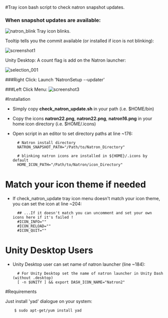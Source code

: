 #Tray icon bash script to check natron snapshot updates.

### When snapshot updates are available:

![natron_blink](https://cloud.githubusercontent.com/assets/10021906/10069708/2f133234-62ae-11e5-9474-18d31b218ffa.gif) Tray icon blinks.

Tooltip tells you the commit available (or installed if icon is not blinking):

![screenshot1](https://cloud.githubusercontent.com/assets/10021906/10073794/b0b3b7e2-62cb-11e5-8303-b8609d28a2c8.png)

Unity Desktop: A count flag is add on the Natron launcher:

![selection_001](https://cloud.githubusercontent.com/assets/10021906/10069997/03ce4710-62b0-11e5-9162-f12d2cf422c4.png)

###Right Click: 
Launch 'NatronSetup --updater'

###Left Click Menu:
![screenshot3](https://cloud.githubusercontent.com/assets/10021906/10069704/2731ad20-62ae-11e5-9e56-03736b3c4725.png)

#Installation
- Simply copy **check_natron_update.sh** in your path (i.e. $HOME/bin)
- Copy the icons **natron22.png**, **natron22.png**, **natron16.png** in your home icon directory (i.e. $HOME/.icons)

- Open script in an editor to set directory paths at line ~176:

        # Natron install directory
        NATRON_SNAPSHOT_PATH="/Path/to/Natron_Directory"

        # blinking natron icons are installed in ${HOME}/.icons by default
        HOME_ICON_PATH="/Path/to/Natron/icon_Directory"

# Match your icon theme if needed
- If check_natron_update tray icon menu doesn't match your icon theme, you can set the icon at line ~204:

        ## ...If it doesn't match you can uncomment and set your own icons here if it's failed !
        #ICON_INFO=""
        #ICON_RELOAD=""
        #ICON_QUIT=""

# Unity Desktop Users
- Unity Desktop user can set name of natron launcher (line ~184):

        # For Unity Desktop set the name of natron launcher in Unity Dash (without .desktop)
        [ -n $UNITY ] && export DASH_ICON_NAME="Natron2"
        
#Requirements

Just install 'yad' dialogue on your system:

        $ sudo apt-get/yum install yad
